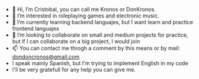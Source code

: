 - 👋 Hi, I’m Cristobal, you can call me Kronos or DonKronos.
- 👀 I’m interested in roleplaying games and electronic music.
- 🌱 I’m currently learning backend languajes, but I want learn and practice frontend languajes
- 💞️ I’m looking to collaborate on small and medium projects for practice, but if I can collaborate on a big project, I would join
- 📫 You can contact me throgh a comment by this means or by mail: dondoncronos@gmail.com
- I speak mainly Spanish, but I'm trying to implement English in my code
- I'll be very gratefull for any help you can give me.

<!---
dondoncronos/dondoncronos is a ✨ special ✨ repository because its `README.md` (this file) appears on your GitHub profile.
You can click the Preview link to take a look at your changes.
--->
